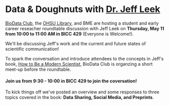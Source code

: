 # Data & Doughnuts with [Dr. Jeff Leek](http://jtleek.com/)

[BioData Club](https://biodata-club.github.io/), the [OHSU Library](http://www.ohsu.edu/xd/education/library/), and BME are hosting a student and early career reseacher roundtable discussion with Jeff Leek on **Thursday, May 11 from 10:00 to 11:00 AM in BICC 429** (Everyone is Welcome!).  

We'll be discussing Jeff's work and the current and future states of scientific communication!  

To spark the conversation and introduce attendees to the concepts in Jeff's book, [How to Be a Modern Scientist](https://leanpub.com/modernscientist), BioData Club is organzing a short meet-up before the roundtable.

#### Join us from 9:30 - 10:00 in BICC 429 to join the coversation!

To kick things off we've posted an overview and some responses to three topics covered in the book:  **Data Sharing, Social Media, and Preprints**.  
